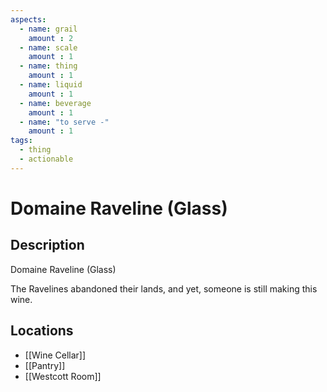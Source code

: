 ```yaml
---
aspects: 
  - name: grail
    amount : 2
  - name: scale
    amount : 1
  - name: thing
    amount : 1
  - name: liquid
    amount : 1
  - name: beverage
    amount : 1
  - name: "to serve -"
    amount : 1
tags:
  - thing
  - actionable
---
```


# Domaine Raveline (Glass)

## Description
Domaine Raveline (Glass)

The Ravelines abandoned their lands, and yet, someone is still making this wine.
## Locations
- [[Wine Cellar]]
- [[Pantry]]
- [[Westcott Room]]